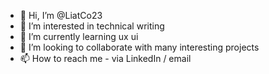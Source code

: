 - 👋 Hi, I’m @LiatCo23
- 👀 I’m interested in technical writing
- 🌱 I’m currently learning ux ui 
- 💞️ I’m looking to collaborate with many interesting projects
- 📫 How to reach me - via LinkedIn / email

<!---
LiatCo23/LiatCo23 is a ✨ special ✨ repository because its `README.md` (this file) appears on your GitHub profile.
You can click the Preview link to take a look at your changes.
--->
